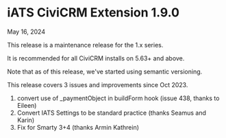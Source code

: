 # iATS CiviCRM Extension 1.9.0

May 16, 2024

This release is a maintenance release for the 1.x series. 

It is recommended for all CiviCRM installs on 5.63+ and above. 

Note that as of this release, we've started using semantic versioning.

This release covers 3 issues and improvements since Oct 2023.

1. convert use of _paymentObject in buildForm hook (issue 438, thanks to Eileen)
2. Convert IATS Settings to be standard practice (thanks Seamus and Karin)
3. Fix for Smarty 3+4 (thanks Armin Kathrein)
